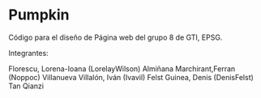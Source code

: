 # Pumpkin

Código para el diseño de Página web del grupo 8 de GTI, EPSG.

Integrantes:

Florescu, Lorena-Ioana (LorelayWilson)
Almiñana Marchirant,Ferran (Noppoc) 
Villanueva Villalón, Iván (Ivavil)
Felst Guinea, Denis (DenisFelst)
Tan Qianzi
